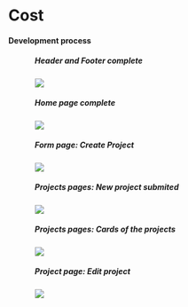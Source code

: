 <h1>Cost</h1>

<h4> Development process </h4>

<ul>
  <ol>
    <h5>Header and Footer complete</h5>
    <img src="https://user-images.githubusercontent.com/78867040/193431974-079c460f-cf94-4e4f-b396-e3ae8860c523.png"/>
  </ol>
  <ol>
    <h5>Home page complete</h5>
    <img src="https://user-images.githubusercontent.com/78867040/193480927-acfc5d45-fe45-4d83-8f4d-f298fd467f36.png"/>
  </ol>
  <ol>
    <h5>Form page: Create Project</h5>
    <img src="https://user-images.githubusercontent.com/78867040/193661748-124bc39b-114f-44c6-b6fe-d6d9c842d40c.png"/>
  </ol>
  <ol>
    <h5>Projects pages: New project submited</h5>
    <img src="https://user-images.githubusercontent.com/78867040/196017323-0c2c1d7b-d5db-4f9c-b1b1-a5fff05580e0.png"/>
  </ol>
   <ol>
    <h5>Projects pages: Cards of the projects</h5>
    <img src="https://user-images.githubusercontent.com/78867040/196344221-7776d150-ea27-4892-8362-431285d1cb63.png"/>
  </ol>
  <ol>
    <h5>Project page: Edit project</h5>
    <img src="https://user-images.githubusercontent.com/78867040/200185418-dce10d02-052f-40d6-b72d-9dbef8f698e7.png"/>
  </ol>
</ul>
